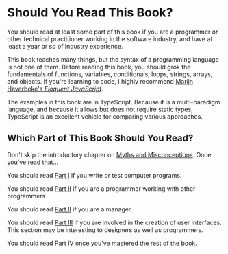 # Should You Read This Book?

You should read at least some part of this book if you are a programmer or
other technical practitioner working in the software industry, and have at
least a year or so of industry experience.

This book teaches many things, but the syntax of a programming language is not
one of them. Before reading this book, you should grok the fundamentals of
functions, variables, conditionals, loops, strings, arrays, and objects. If
you're learning to code, I highly recommend [Marijn Haverbeke's _Eloquent
JavaScript_](https://eloquentjavascript.net/).

The examples in this book are in TypeScript. Because it is a multi-paradigm
language, and because it allows but does not require static types, TypeScript
is an excellent vehicle for comparing various approaches.

## Which Part of This Book Should You Read?

Don't skip the introductory chapter on [Myths and
Misconceptions](../myths-and-misconceptions). Once you've read that...

You should read [Part I](../programming-alone) if you write or test computer programs.

You should read [Part II](../programming-with-others) if you are a programmer working with other programmers.

You should read [Part II](../programming-with-others) if you are a manager.

You should read [Part III](../user-interfaces) if you are involved in the creation of user interfaces. This section may be interesting to designers as well as programmers.

You should read [Part IV](../tao) once you've mastered the rest of the book.
